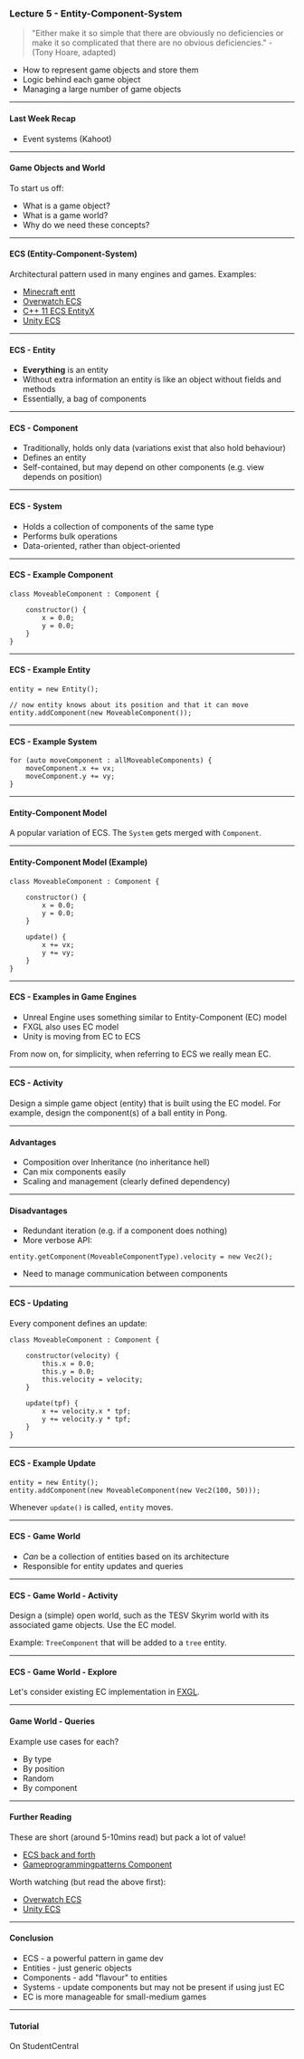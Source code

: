 
### Lecture 5 - Entity-Component-System

> "Either make it so simple that there are obviously no deficiencies or make it so complicated that there are no obvious deficiencies." - (Tony Hoare, adapted)

- How to represent game objects and store them
- Logic behind each game object
- Managing a large number of game objects

---

#### Last Week Recap

- Event systems (Kahoot)

---

#### Game Objects and World

To start us off:

- What is a game object?
- What is a game world?
- Why do we need these concepts? 

---

#### ECS (Entity-Component-System)

Architectural pattern used in many engines and games. Examples:

- [Minecraft entt](https://github.com/skypjack/entt)
- [Overwatch ECS](https://www.youtube.com/watch?v=W3aieHjyNvw)
- [C++ 11 ECS EntityX](https://github.com/alecthomas/entityx)
- [Unity ECS](https://www.youtube.com/watch?v=aFFLEiDr3T0)

---

#### ECS - Entity

- **Everything** is an entity
- Without extra information an entity is like an object without fields and methods
- Essentially, a bag of components

---

#### ECS - Component

- Traditionally, holds only data (variations exist that also hold behaviour)
- Defines an entity
- Self-contained, but may depend on other components (e.g. view depends on position)

---

#### ECS - System

- Holds a collection of components of the same type
- Performs bulk operations
- Data-oriented, rather than object-oriented

---

#### ECS - Example Component

```
class MoveableComponent : Component {

    constructor() {
        x = 0.0;
        y = 0.0;
    }
}

```

---

#### ECS - Example Entity


```
entity = new Entity();

// now entity knows about its position and that it can move
entity.addComponent(new MoveableComponent());
```

---

#### ECS - Example System


```
for (auto moveComponent : allMoveableComponents) {
    moveComponent.x += vx;
    moveComponent.y += vy;
}
```

---

#### Entity-Component Model

A popular variation of ECS. The `System` gets merged with `Component`.

---

#### Entity-Component Model (Example)

```
class MoveableComponent : Component {

    constructor() {
        x = 0.0;
        y = 0.0;
    }
    
    update() {
        x += vx;
        y += vy;
    }
}

```

---

#### ECS - Examples in Game Engines

- Unreal Engine uses something similar to Entity-Component (EC) model
- FXGL also uses EC model
- Unity is moving from EC to ECS

From now on, for simplicity, when referring to ECS we really mean EC.

---

#### ECS - Activity

Design a simple game object (entity) that is built using the EC model.
For example, design the component(s) of a ball entity in Pong.

---

#### Advantages

- Composition over Inheritance (no inheritance hell)
- Can mix components easily
- Scaling and management (clearly defined dependency) 

---

#### Disadvantages

- Redundant iteration (e.g. if a component does nothing)
- More verbose API:
```
entity.getComponent(MoveableComponentType).velocity = new Vec2();
```
- Need to manage communication between components

---

#### ECS - Updating

Every component defines an update:


```
class MoveableComponent : Component {

    constructor(velocity) {
        this.x = 0.0;
        this.y = 0.0;
        this.velocity = velocity;
    }
    
    update(tpf) {
        x += velocity.x * tpf;
        y += velocity.y * tpf;
    }
}

```

---

#### ECS - Example Update


```
entity = new Entity();
entity.addComponent(new MoveableComponent(new Vec2(100, 50)));
```

Whenever `update()` is called, `entity` moves.

---

#### ECS - Game World

- _Can_ be a collection of entities based on its architecture
- Responsible for entity updates and queries

---

#### ECS - Game World - Activity

Design a (simple) open world, such as the TESV Skyrim world with its associated game objects. Use the EC model.

Example: `TreeComponent` that will be added to a `tree` entity.

---

#### ECS - Game World - Explore

Let's consider existing EC implementation in [FXGL](https://github.com/AlmasB/FXGL).

---

#### Game World - Queries

Example use cases for each?

- By type
- By position
- Random
- By component

---

#### Further Reading

These are short (around 5-10mins read) but pack a lot of value!

- [ECS back and forth](https://skypjack.github.io/2019-02-14-ecs-baf-part-1/)
- [Gameprogrammingpatterns Component](http://gameprogrammingpatterns.com/component.html)

Worth watching (but read the above first):

- [Overwatch ECS](https://www.youtube.com/watch?v=W3aieHjyNvw)
- [Unity ECS](https://www.youtube.com/watch?v=aFFLEiDr3T0)

---

#### Conclusion

- ECS - a powerful pattern in game dev
- Entities - just generic objects
- Components - add "flavour" to entities
- Systems - update components but may not be present if using just EC
- EC is more manageable for small-medium games

---

#### Tutorial

On StudentCentral